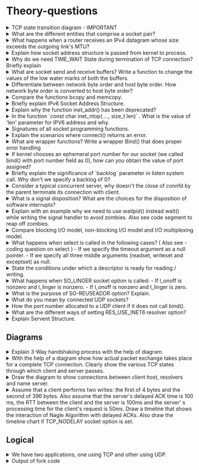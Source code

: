 # Theory-questions

<details><summary>
TCP state transition diagram - IMPORTANT
</summary>

![TCP states](data/tcp-states.png)

</details>

<details><summary>What are the different entities that comprise a socket pair?</summary>

A socket pair uniquely identifies every TCP connection on internet.
Socket pair comprise of 4 entities -

- local IP address
- local TCP port
- Foreign IP address
- Foreign TCP Port
</details>

<details><summary>What happens when a router receives an IPv4 datagram whose size exceeds the outgoing link's MTU?</summary>

## IPv4

- If size is greater than MTU, fragmentation is performed by the router on the packets it forwards.
- Fragments are reassembled once they reach the destination.
- IPv4 hosts performs fragmentation on datagrams they generate.
- IPv4 routers performs fragmentation on datagrams that they forward.
- If the "don't fragment" (DF) bit is set in the IPv4 header, it specifies that this datagram must not be fragmented, either by the sending host or by any router.
- A router that receives an IPv4 datagram with the DF bit set whose size exceeds the outgoing link's MTU generates an ICMPv4 error message "destination unreachable, fragmentation needed but DF bit set".
- If some intermediate router returns an ICMP "destination unreachable, fragmentation needed but DF bit set" error, TCP decreases the amount of data it sends per datagram and retransmits.

## IPv6

- IPv6 hosts performs fragmentation on datagrams they generate.
- IPv6 routers does not perform fragmentation on datagrams that they forward.
- Since IPv6 routers do not perform fragmentation, there is an implied DF bit
  with every IPv6 datagram. When an IPv6 router receives a datagram whose
  size exceeds the outgoing link's MTU, it generates an ICMPv6 "packet too big"
  error message.

</details>

<details>
<summary>Explain how socket address structure is passed from kernel to process. </summary>

pg 81, section 3.3

## Process to kernel

- Three functions, bind, connect, and sendto, pass a socket address structure from the process to the kernel. One argument to these three functions is the pointer to the socket address structure and another argument is the integer size of the structure.
- Since the kernel is passed both the pointer and the size of what the pointer points to, it knows exactly how much data to copy from the process into the kernel. Figure 3.7 shows this scenario.

![process to kernel](data/socket-address-structure-passing-from-process-to-kernel.png)

## Kernel to process

- Four functions, accept, recvfrom, getsockname, and getpeername, pass a socket address structure from the kernel to the process, the reverse direction from the previous scenario. Two of the arguments to these four functions are the pointer to the socket address structure along with a pointer to an integer containing the size of the structure.
- The reason that the size changes from an integer to be a pointer to an integer is because the size is both a value when the function is called (it tells the kernel the size of the structure so that the kernel does not write past the end of the structure when filling it in) and a result when the function returns (it tells the process how much information the kernel actually stored in the structure).
- This type of argument is called a value-result argument. Figure 3.8 shows this
scenario.

![kernel to process](data/socket-address-structure-passing-from-kernel-to-process.png)

</details>

<details><summary>
Why do we need TIME_WAIT State during termination of TCP connection? Briefly explain
</summary>

- reliably establish full duplex connection
- allowing duplicate packets to expire in network
- Consider this example,
  - consider a connection, a client and a server
  - a packet is sent by server, it is delayed because of router crashes
  - server does not get ack, so it retransmits
  - this retransmitted packet reaches client, all good
  - connection is now closed
  - then opened again with exactly same ports between exactly these client and server, i.e. connection is `reincarnated`
  - so the packet which was delayed reaches the client (because everything is exactly same)
  - now from packets perspective, everything is normal
  - but what actually happened here is a packet from previous connection get received by the current connection messing up the sequence number and everything else
  - we cannot allow this to happen
  - so TCP says a connection must take care of these `lost duplicate` packets themselves
  - therefore, a socket once actively closed, is still in TIME_WAIT state to allow these `lost duplicates` to expire in network
- for this, the TIME_WAIT time is 2*MSL (max segment lifetime)
- why is it exactly double? because of 4-way termination mechanics
  - assume the last ack in 4-way termination is lost
  - the server will get to know of it, after 1-MSL (when timer times out)
  - it will then resend packet of step-3 which will take maximum 1-MSL to reach client
  - so we see, client when waits for 2-MSL is able to capture most of the duplicate packets, even the ones lost at termination.

</details>


<details><summary>
What are socket send and receive buffers? 
Write a function to change the values of the low water marks of both the buffers.
</summary>

- when a application calls send/write, the kernel copies all the data from the application buffer to the socket send buffer. 
- If the whole data cannot be copied because of insufficient space or application data being too much, process sleeps until there is more space on send buffer. The size of Send buffer is `SO_SNDBUF`.
- The kernel will not return from write until all the data has been copied to the send buffer.
- This copied data in the send buffer will be sent by the kernel.
- This is broken down into MSS
- Then broken to MTU if MSS > MTU-40 or MTU-60
- Until ack is received of this data, the data remains in the send buffer

The purpose of the receive and send low-water marks is to give the application control over how much data must be available for reading or how much space must be available for writing before `select` returns a readable or writable status. For example, if we know that our application has nothing productive to do unless at least 64 bytes of data are present, we can set the receive low-water mark to 64 to prevent select from waking us up if less than 64 bytes are ready for reading. 

As long as the send low-water mark for a UDP socket is less than the send buffer size (which should always be the default relationship), the UDP socket is always writable, since a connection is not required.

pg 69, pg 207
Two socket options, `SO_RCVLOWAT` and `SO_SNDLOWAT`, let us change these two low-water marks.

</details>

<details><summary>
Differentiate between network byte order and host byte order. How network byte order is converted to host byte order?
</summary>

- little endian and big endian
![byte ordering](data/byte-ordering.png)

functions use for conversion -

- Both return: value in network byte order
  - `uint16_t htons(uint16_t host16bitvalue) ;`
  - `uint32_t htonl(uint32_t host32bitvalue) ;`

- Both return: value in host byte order
  - `uint16_t ntohs(uint16_t net16bitvalue) ;`
  - `uint32_t ntohl(uint32_t net32bitvalue) ;`

</details>

<details><summary>Compare the functions bcopy and memcopy. </summary>

- `void bcopy(const void *src, void *dest, size_t nbytes);`
- bcopy moves the specified number of bytes from the source to the destination.
- `void *memcpy(void *dest, const void *src, size_t nbytes);`
- memcpy is similar to bcopy, but the order of the two pointer arguments is swapped. bcopy correctly handles overlapping fields, while the behavior of memcpy is undefined if the source and destination overlap. The ANSI C memmove function must be used when the fields overlap.

</details>

<details><summary>Briefly explain IPv6 Socket Address Structure.</summary>

Fig 3.1 - ipv4 socket address structure
![ipv4 socket address structure](data/ipv4-socket-address-structure.png)

Fig 3.4 - ipv6 socket address structure
![ipv6 socket address structure](data/ipv6-socket-address-structure.png)

- the `sin6_flowinfo` is divided into 3 fields
  - lower order 24 bits for flow label
  - next 4 bits for priority
  - next 4 are reserved

Fig 3.5 - comparison of socket address structures
![comparison of socket address structures](data/comparison-of-socket-address-structures.png)

</details>

<details><summary>Explain why the function inet_addr() has been deprecated?</summary>

- `int inet_aton(const char *strptr, struct in_addr *addrptr);`
  - inet_aton, converts the C character string pointed to by strptr into its 32-bit binary network byte ordered value, which is stored through the pointer addrptr. If successful, 1 is returned; otherwise, 0 is returned.
- `in_addr_t inet_addr(const char *strptr);`
  - inet_addr does the same conversion, returning the 32-bit binary network byte ordered value as the return value. 
  - The problem with this function is that all 2^32 possible binary values are valid IP addresses (0.0.0.0 through 255.255.255.255), but the function returns the constant INADDR_NONE (typically 32 one-bits i.e. 255.255.255.255) on an error.
  - This means the dotted-decimal string 255.255.255.255 (the IPv4 limited broadcast address) cannot be handled by this function since its binary value appears to indicate failure of the function
- `char *inet_ntoa(struct in_addr inaddr);`
  - The inet_ntoa function converts a 32-bit binary network byte ordered IPv4 address into its corresponding dotted-decimal string. 
  - The string pointed to by the return value of the function resides in static memory. This means the function is not reentrant, which we will discuss in Section 11.18. 
  - Finally, notice that this function takes a structure as its argument, not a pointer to a structure. Functions that take actual structures as arguments are rare. It is more common to pass a pointer to the structure.

</details>

<details>
<summary>
In the function `const char inet_ntop(...., size_t len)` . What is the value of 'len' parameter for IPV6 address and why.
</summary>

- `int inet_pton(int family, const char *strptr, void *addrptr);`
  - The first function tries to convert the string pointed to by strptr, storing the binary result through the pointer addrptr. If successful, the return value is 1. If the input string is not a valid presentation format for the specified family, 0 is returned.
- `const char *inet_ntop(int family, const void *addrptr, char *strptr, size_t len);`
  - inet_ntop does the reverse conversion, from numeric (addrptr) to presentation (strptr). The len argument is the size of the destination, to prevent the function from overflowing the caller's buffer. 
  - To help specify this size, the following two definitions are defined by including the `<netinet/in.h>` header:
  - `#define INET_ADDRSTRLEN 16 /* for IPv4 dotted-decimal */`
  - `#define INET6_ADDRSTRLEN 46 /* for IPv6 hex string */`
  - If len is too small to hold the resulting presentation format, including the terminating null, a null pointer is returned and errno is set to ENOSPC. The strptr argument to inet_ntop cannot be a null pointer. The caller must allocate memory for the destination and specify its size. On success, this pointer is the return value of the function.

summary 

![summary](data/summary-of-address-conversion-functions.png)

</details>

<details><summary>Signatures of all socket programming functions. </summary>

- `int socket (int family, int type, int protocol);`
  - Usage : `int sockfd  = socket(AF_INET, SOCK_STREAM, 0);`
  - `0` means let the OS choose the best protocol
- `int connect(int sockfd, const struct sockaddr *servaddr, socklen_t addrlen);`
  - connect can return error in few scenarios mentioned below.
  - if a error is received, the sockfd used must be closed, and then `socket()` must be recalled to get a new sockfd.
- `int bind (int sockfd, const struct sockaddr *myaddr, socklen_t addrlen);`
  - can take `IP` or `port` or `both`
  - on client, bind is not usually performed
    - `IP` refers to client IP. If it is not specified, it is chosen once socket is connected, based on the route required to reach the server
    - `port` refers to the port to be used for this connection. If not specified, an ephemeral port is assigned by kernel
  - on server, bind is performed to bind to a well known port
    - `IP` - If a TCP server does not bind an IP address to its socket, the kernel uses the destination IP address of the client's SYN as the server's source IP address. (smart right)
    - `port` - server usually provides a well-known port to the bind function so it can be advertised to clients. In case it does not provide, kernel will use an ephemeral port.
  - If we specify a port number of 0, the kernel chooses an ephemeral port when bind is called. But if we specify a wildcard IP address, the kernel does not choose the local IP address until either the socket is connected (TCP) or a datagram is sent on the socket (UDP).
  - With IPv4, the wildcard address is specified by the constant INADDR_ANY, whose value is normally 0. This tells the kernel to choose the IP address.
- `int listen (int sockfd, int backlog);`
  - When a socket is created by the socket function, it is assumed to be an active socket, that is, a client socket that will issue a connect. The listen function converts an unconnected socket into a passive socket, indicating that the kernel should accept incoming connection requests directed to this socket. In terms of the TCP state transition diagram (Figure 2.4), the call to listen moves the socket from the CLOSED state to the LISTEN state.
  - The second argument to this function specifies the maximum number of connections the kernel should queue for this socket.
- `int accept (int sockfd, struct sockaddr *cliaddr, socklen_t *addrlen);`
  - accept is called by a TCP server to return the next completed connection from the front of the completed connection queue (Figure 4.7). If the completed connection queue is empty, the process is put to sleep (assuming the default of a blocking socket).
  - The `cliaddr` and `addrlen` arguments are used to return the protocol address of the connected peer process (the client). `addrlen` is a value-result argument.
  - Before the call, we set the integer value referenced by `*addrlen` to the size of the socket address structure pointed to by `cliaddr`; on return, this integer value contains the actual number of bytes stored by the kernel in the socket address structure.
- `int close (int sockfd);`
  - The default action of close with a TCP socket is to mark the socket as closed and return to the process immediately. The socket descriptor is no longer usable by the process: It cannot be used as an argument to read or write. But, TCP will try to send any data that is already queued to be sent to the other end, and after this occurs, the normal TCP connection termination sequence takes place.
  - Note that : close decrements ref count by 1
  - We must also be aware of what happens in our concurrent server if the parent does not call close for each connected socket returned by accept. First, the parent will eventually run out of descriptors, as there is usually a limit to the number of descriptors that any process can have open at any time. But more importantly, none of the client connections will be terminated. When the child closes the connected socket, its reference count will go from 2 to 1 and it will remain at 1 since the parent never closes the connected socket. This will prevent TCP's connection termination sequence from occurring, and the connection will remain open.
- `int shutdown(int sockfd, int howto);`
  - At the end of Section 4.8, we mentioned that when the parent process in our concurrent server closes the connected socket, this just decrements the reference count for the descriptor. Since the reference count was still greater than 0, this call to close did not initiate TCP's four-packet connection termination sequence. This is the behavior we want with our concurrent server with the connected socket that is shared between the parent and child.
  - If we really want to send a FIN on a TCP connection, the shutdown function can be used instead of close. With shutdown, we can initiate TCP's normal connection termination sequence (the four segments beginning with a FIN), regardless of the reference count.
  - Typical values for the howto argument that you will encounter will be 0 (close the read half), 1 (close the write half), and 2 (close the read half and the write half).

</details>

<details>
<summary>Explain the scenarios where connect() returns an error.</summary>

- If the client TCP receives no response to its SYN segment, `ETIMEDOUT` is returned. 
  - In BSD, for example sends one SYN when connect is called, another 6 seconds later, and another 24 seconds later (p. 828 of  TCPv2). If no response is received after a total of 75 seconds, the error is returned.
- If the server's response to the client's SYN is a reset (RST), this indicates that no process is waiting for connections on the server host at the port specified (i.e., the server process is probably not running). This is a hard error and the error `ECONNREFUSED` is returned to the client as soon as the RST is received. 
  - An RST is a type of TCP segment that is sent by TCP when something is wrong. 
  - Three conditions that generate an RST are: 
  - when a SYN arrives for a port that has no listening server (what we just described), 
  - when TCP wants to abort an existing connection, and 
  - when TCP receives a segment for a connection that does not exist.
- If the client's SYN elicits an ICMP "destination unreachable" from some intermediate router, this is considered a soft error. The client kernel saves the message but keeps sending SYNs with the same time between each SYN as in the first scenario. If no response is received after some fixed amount of time
(75 seconds for 4.4BSD), the saved ICMP error is returned to the process as either `EHOSTUNREACH` or `ENETUNREACH`.


In terms of the TCP state transition diagram (Figure 2.4), connect moves from the `CLOSED` state (the state in which a socket begins when it is created by the socket function) to the `SYN_SENT` state, and then, on success, to the `ESTABLISHED` state. If connect fails, the socket is no longer usable and must be closed. We cannot call connect again on the socket. In Figure 11.10, we will see that when we call connect in a loop, trying each IP address for a given host until one works, each time connect
fails, we must close the socket descriptor and call socket again.

</details>

<details>
<summary>
What are wrapper functions? Write a wrapper Bind() that does proper error handling
</summary>

- Wrapper functions are used to encapsulate the complexity. It can be thought of a function which will hide all the nitty gritty details and error handling for us. It will simply take only important parameters and return important values.

Find the code for wrapper Bind [here](./../coding-questions/Q3.c)

</details>

<details>
<summary>
If kernel chooses an ephemeral port number for our socket (we called bind() with port number field as 0), how can you obtain the value of port assigned?
</summary>

- If we tell the kernel to choose an ephemeral port number for our socket, notice that bind does not return the chosen value. Indeed, it cannot return this value since the second argument to bind has the const qualifier. To obtain the value of the ephemeral port assigned by the kernel, we must call `getsockname` to return the protocol address.
- `int getsockname(int sockfd, struct sockaddr *localaddr, socklen_t *addrlen);`

- Get this port number [code here](./../coding-questions/Q1.c)
- Get localhost IP [code here](./../coding-question/Q1.c)
- Getting the address family of a socket [code here](./../coding-questions/Q2.c)

</details>

<details>
<summary>
Briefly explain the significance of `backlog` parameter in listen system call. Why don't we specify a backlog of 0?
</summary>
 
Backlog specifies the maximum number of connections the kernel should queue for this socket.

- To understand the backlog argument, we must realize that for a given listening socket, the kernel maintains two queues:
- An incomplete connection queue, which contains an entry for each SYN that has arrived from a client for which the server is awaiting completion of the TCP three-way handshake. These sockets are in the SYN_RCVD state (Figure 2.4).
- A completed connection queue, which contains an entry for each client with whom the TCP three-way handshake has completed. These sockets are in the ESTABLISHED state.

![TCP Backlog queues](data/tcp-backlog-queues.png)

- When a SYN arrives from a client, TCP creates a new entry on the incomplete queue and then responds with the second segment of the three-way handshake: the server's SYN with an ACK of the client's SYN.
- This entry will remain on the incomplete queue until the third segment of the three-way handshake arrives (the client's ACK of the server's SYN), or until the entry times out (1 RTT - from receiving the 1 of 3 handshake packet to 3 to 3 handshake packet - fig 4.9 - pg 112). 
- If the three-way handshake completes normally, the entry moves from the incomplete queue to the end of the completed queue. When the process calls accept, the first entry on the completed queue is returned to the process, or if the queue is empty, the process is put to sleep until an entry is
placed onto the completed queue.
- If the queues are full when a client SYN arrives, TCP ignores the arriving SYN; it does not send an RST. 
- This is because the condition is considered temporary, and the client TCP will retransmit its SYN, hopefully finding room on the queue in the near future. 
- If the server TCP immediately responded with an RST, the client's connect would return an error, forcing the application to handle this condition instead of letting TCP's normal retransmission take over. 
- Also, the client could not differentiate between an RST in response to a SYN meaning "there is no server at this port" versus "there is a server at this port but its queues are full."

#### Backlog shouldn't be 0

- Do not specify a backlog of 0, as different implementations interpret this differently.
- some implementation allow one queued connections while others do not allow any queued connections.
- If you do not want any clients connecting to your listening socket, close the listening socket.

</details>

<details><summary>
Consider a typical concurrent server, why doesn't the close of connfd by the parent terminate its connection with client.
</summary>

To understand what's happening, we must understand that every file or socket has a reference count. 

- The reference count is maintained in the file table entry. This is a count of the number of descriptors that are currently open that refer to this file or socket. 
- In Figure 4.13, after socket returns, the file table entry associated with listenfd has a reference count of 1. 
- After accept returns, the file table entry associated with connfd has a reference count of 1. 
- But, after fork returns, both descriptors are shared (i.e., duplicated) between the parent and child, so the file table entries associated with both sockets now have a reference count of 2. 
- Therefore, when the parent closes connfd, it just decrements the reference count from 2 to 1 and that is all. The actual cleanup and de-allocation of the socket does not happen until the reference count reaches 0. This will occur at some time later when the child closes connfd.

Fig 4.14, 4.15, 4.16, 4.17 - pg 123

- 4 diagrams showing the exact state by using 2 boxes
- connect -> listenfd
- connect <- connfd
- fork called
- connect <- 2 instances of server box
- connfd closed with original server instance -> one link is reduced
- so, ref count is decreased by 1, one link is still alive, so connfd does not close

</details>

<details>
<summary>
What is a signal disposition? What are the choices for the disposition of software interrupts?
</summary>
 
Every signal has a disposition, which is also called the action associated with the signal. We set the disposition of a signal by calling the sigaction function and we have three choices for the disposition:

- We can provide a function that is called whenever a specific signal occurs. This function is called a signal handler and this action is called catching a signal. The two signals SIGKILL and SIGSTOP cannot be caught. Our function is called with a single integer argument that is the signal number and the function returns nothing. Its function prototype is therefore `void handler (int signo);`
- We can ignore a signal by setting its disposition to `SIG_IGN`. The two signals SIGKILL and SIGSTOP cannot be ignored.
- We can set the default disposition for a signal by setting its disposition to `SIG_DFL`. The default is normally to terminate a process on receipt of a signal, with certain signals also generating a core image of the process in its current working directory. There are a few signals whose default disposition is to be ignored: SIGCHLD and SIGURG


#### Installing a signal handler

```c
void installSignalHandler(int signalType, void (*singalHandlerFunction)(int)) {
	struct sigaction sa;
	sa.sa_handler = singalHandlerFunction;
	sigemptyset(&sa.sa_mask);
	sa.sa_flags = SA_RESTART;
	if (sigaction(signalType, &sa, NULL) == -1) {
		printError();
		exit(1);
	}
}
```

#### POSIX Signal semantic

- Once a signal handler is installed, it remains installed
- While a signal handler is executing, the signal being delivered is blocked. Furthermore, any additional signals that were specified in the sa_mask signal set passed to sigaction when the handler was installed are also blocked. In the code above, we set sa_mask to the empty set, meaning no additional signals are blocked other than the signal being caught.
- If a signal is generated one or more times while it is blocked, it is normally delivered only one time after the signal is unblocked. That is, by default, Unix signals are not queued.
- It is possible to selectively block and unblock a set of signals using the sigprocmask function. This lets us protect a critical region of code by preventing certain signals from being caught while that region of code is executing.

</details>

<details>
<summary>
Explain with an example why we need to use waitpid() instead wait() while writing the signal handler to avoid zombies. Also see code segment to reap off zombies.
</summary>

Reason 1 : Basics (waitpid is non blocking) - 

- If there are no terminated children for the process calling wait, but the process has one or more children that are still executing, then wait blocks until the first of the existing children terminates.
- waitpid gives us more control over which process to wait for and whether or not to block. First, the pid argument lets us specify the process ID that we want to wait for. A value of -1 says to wait for the first of our children to terminate. The options argument lets us specify additional options. The most common option is WNOHANG. This option tells the kernel not to block if there are no terminated children.

Reason 2 : Serious reason (with example) (lets say we use `wait`, whats the problem then)- 

- Assume a server program, which has 5 children dealing with 5 clients.
- lets says all of the client send `FIN` at the same time, and coincidently all 5 children of server terminate simultaneously. so 5 `SIGCHLD` signals are generated.
- Note that, because UNIX signals are not queued, the signal handler is only executed once.
- This means, termination of only 1 of the 5 children is handled, other 4 are still in zombie state.
- Therefore, Establishing a signal handler and calling wait from that handler are insufficient for preventing zombies. 
- The correct solution is to call `waitpid` instead of `wait`. This works because we call waitpid within a loop, fetching the status of any of our children that have terminated. We must specify the WNOHANG option: This tells waitpid not to block if there are running children that have not yet terminated. 
- we cannot call `wait` in a loop, because there is no way to prevent `wait` from blocking if there are
running children that have not yet terminated.

![Waitpid demo](data/waitpid-usage.png)

Handling zombies

```c
// install handler
signal(SIGCHLD, sig_chld);

void sig_chld(int signo){
  pid_t pid;
  int stat;
  while((pid = waitpid(-1, &stat, WNOHANG)) > 0){
    printf("child %d terminated\n", pid);
  }
  return;
}
```

#### Signals interrupting system calls

Note that if signal occurs during `accept` which is a blocking call, once the handler is done, accept must be restarted, or else it gives error `EINTR`. we can handle this error as follows - 

```c
for ( ; ; ) {
  clilen = sizeof(cliaddr);
  if ( (connfd = accept (listenfd, (SA *) &cliaddr, &clilen)) < 0){
    if (errno == EINTR){
      continue;   /* back to for() */
    } 
    else{
      err_sys("accept error");
    }
  }
  // do something else
}
```

#### More signals

- What happens if the client ignores the error return from readline and writes more data to the server? When a process writes to a socket that has received an RST, the SIGPIPE signal is sent to the process. The default action of this signal is to terminate the process. If the process either catches the signal and returns from the signal handler, or ignores the signal, the write operation returns EPIPE.

</details>

<details>
<summary>
Compare blocking I/O model, non-blocking I/O model and I/O multiplexing model.
</summary>

Section 6.2 

Two Major things needs to be done - 
- Waiting for the data to be ready
- Copying the data from the kernel to the process

- Blocking IO Model (fig 6.1)
  - default mode in sockets
  - blocks until data comes in
  - blocks until `data comes in` and `copied` from kernel to process
- Non-Blocking IO Model (fig 6.2)
  - When we set a socket to be nonblocking, we are telling the kernel "when an I/O operation that I request cannot be completed without putting the process to sleep, do not put the process to sleep, but return an error instead."
  - The first three times that we call recvfrom, there is no data to return, so the kernel immediately returns an error of `EWOULDBLOCK` instead. The fourth time we call recvfrom, a datagram is ready, it is copied into our application buffer, and recvfrom returns successfully. We then process the data.
  - When an application sits in a loop calling recvfrom on a nonblocking descriptor like this, it is called polling. The application is continually polling the kernel to see if some operation is ready. This is often a waste of CPU time.
- I/O Multiplexing Model (fig 6.3)
  - With I/O multiplexing, we call select or poll and block in one of these two system calls, instead of blocking in the actual I/O system call. We block in a call to select, waiting for the datagram socket to be readable. When select returns that the socket is readable, we then call recvfrom to copy the datagram into our application buffer.
  - The advantage in using select, unlike the blocking model, is that we can wait for more than one descriptor to be ready.
- We can also use signals, telling the kernel to notify us with the SIGIO signal when the descriptor is ready. We call this signal-driven I/O
  - We first enable the socket for signal-driven I/O and install a signal handler using the sigaction system call. The return from this system call is immediate and our process continues; it is not blocked. 
  - When the datagram is ready to be read, the SIGIO signal is generated for our process. We can either read the datagram from the signal handler by calling recvfrom and then notify the main loop that the data is ready to be processed or we can notify the main loop and let it read the datagram.
- Async IO
  - These functions work by telling the kernel to start the operation and to notify us when the entire operation (including the copy of the data from the kernel to our buffer) is `complete`. 
  - The main difference between this model and the signal-driven I/O model in the previous section is that with signal-driven I/O, the kernel tells us when an I/O operation can be initiated, but with asynchronous I/O, the kernel tells us when an I/O operation is complete.
  
![Comparison of IO Models](data/io-models.png)


</details>

<details>
<summary>
What happens when select is called in the following cases? ( Also see - coding question on select )
 - If we specify the timeout argument as a null pointer.
 - If we specify all three middle arguments (readset, writeset and exceptset) as null.
</summary>

In select, there are 3 possibilities -

- Wait forever— Return only when one of the specified descriptors is ready for I/O. For this, we specify the timeout argument as a null pointer.
- Wait up to a fixed amount of time— Return when one of the specified descriptors is ready for I/O, but do not wait beyond the number of seconds and microseconds specified in the timeval structure pointed to by the timeout argument.
  ```c
  struct timeval {
  long tv_sec; /* seconds */
  long tv_usec; /* microseconds */
  };
  ```  
- Do not wait at all— Return immediately after checking the descriptors. This is called polling. To specify this, the timeout argument must point to a timeval structure and the timer value (the number of seconds and microseconds specified by the structure) must be 0.

Any of the middle three arguments to select, readset, writeset, or exceptset, can be specified as a null pointer if we are not interested in that condition. Indeed, if all three pointers are null, then `we have a higher precision timer than the normal Unix sleep function ` (which sleeps for multiples of a second). The poll function provides similar functionality. 

</details> 


<details>
<summary>
State the conditions under which a descriptor is ready for reading / writing.
</summary>

A socket is ready for reading if any of the following four conditions is true:
- The number of bytes of data in the socket receive buffer is greater than or equal to the current size of the low-water mark for the socket receive buffer. A read operation on the socket will not block and will return a value greater than 0 (i.e., the data that is ready to be read). We can set this low-water mark using the `SO_RCVLOWAT` socket option. It defaults to 1 for TCP and UDP sockets.
- The read half of the connection is closed (i.e., a TCP connection that has received a FIN). A read operation on the socket will not block and will return 0 (i.e., EOF).
- The socket is a listening socket and the number of completed connections is nonzero. An accept on the listening socket will normally not block, although it can block sometimes.
- A socket error is pending. A read operation on the socket will not block and will return an error (–1) with errno set to the specific error condition. These pending errors can also be fetched and cleared by
calling getsockopt and specifying the SO_ERROR socket option.


A socket is ready for writing if any of the following four conditions is true:
- The number of bytes of available space in the socket send buffer is greater than or equal to the current size of the low-water mark for the socket send buffer and either: (i) the socket is connected, or (ii) the socket does not require a connection (e.g., UDP). This means that if we set the socket to nonblocking (Chapter 16), a write operation will not block and will return a positive value (e.g., the number of bytes accepted by the transport layer). We can set this low-water mark using the SO_SNDLOWAT socket option. This low-water mark normally defaults to 2048 for TCP and UDP sockets.
- The write half of the connection is closed. A write operation on the socket will generate SIGPIPE.
- A socket using a non-blocking connect has completed the connection, or the connect has failed.
- A socket error is pending. A write operation on the socket will not block and will return an error (–1) with errno set to the specific error condition. These pending errors can also be fetched and cleared by calling getsockopt with the SO_ERROR socket option

![Select Summary](data/select-summary.png)

</details>
 
<details>
<summary>
What happens when SO_LINGER socket option is called:
  - If l_onoff is nonzero and l_linger is nonzero.
  - If l_onoff is nonzero and l_linger is zero.
</summary>

This function specifies how `close` function operates for a connection-oriented protocol (e.g., for TCP and SCTP, but not for UDP). By default, close returns immediately, but if there is any data still remaining in the socket send buffer, the system will try to deliver the data to the peer.

The `SO_LINGER` socket option lets us change this default. This option requires the following structure to be passed between the user process and the kernel. It is defined by including `<sys/socket.h>`.
```c
struct linger {
int l_onoff; /* 0=off, nonzero=on */
int l_linger; /* linger time, POSIX specifies units as seconds */
};
```

Calling setsockopt leads to one of the following three scenarios, depending on the values of the two structure members - 

- If l_onoff is 0, the option is turned off. The value of l_linger is ignored and the previously discussed TCP default applies: close returns immediately.
- If l_onoff is nonzero and l_linger is zero, TCP aborts the connection when it is closed. That is, TCP discards any data still remaining in the socket send buffer and sends an RST to the peer, not the normal four-packet connection termination sequence. This avoids TCP's TIME_WAIT state, but in doing so, leaves open the possibility of another incarnation of this connection being created within 2MSL seconds and having old duplicate segments from the just-terminated connection being incorrectly delivered to the new incarnation.
- If l_onoff is nonzero and l_linger is nonzero, then the kernel will linger when the socket is closed. That is, if there is any data still remaining in the socket send buffer, the process is put to sleep until either: 
  - (i) all the data is sent and acknowledged by the peer TCP, or 
  - (ii) the linger time expires. If the socket has been set to nonblocking (Chapter 16), it will not wait for the close to complete, even if the linger time is nonzero. 
  - When using this feature of the `SO_LINGER` option, it is important for the application to check the
return value from close, because if the linger time expires before the remaining data is sent and acknowledged, close returns `EWOULDBLOCK` and any remaining data in the send buffer is discarded.

![SO Linger summary](data/so-linger-summary.png)

</details>

<details>
<summary>
What is the purpose of SO-REUSEADDR option? Explain.
</summary>

- SO_REUSEADDR allows a listening server to start and bind its well-known port, even if previously established connections exist that use this port as their local port. This condition is typically encountered as follows: 
  - a. A listening server is started.
  - b. A connection request arrives and a child process is spawned to handle that client.
  - c. The listening server terminates, but the child continues to service the client on the existing connection.
  - d. The listening server is restarted.
- SO_REUSEADDR allows a new server to be started on the same port as an existing server that is bound to the wildcard address, as long as each instance binds a different local IP address. This is common for a site hosting multiple HTTP servers using the IP alias technique
- SO_REUSEADDR allows a single process to bind the same port to multiple sockets, as long as each bind specifies a different local IP address.

</details>

<details>
<summary>What do you mean by connected UDP sockets? </summary>

Does it start the 3WHS (3-way handshake) process? 
What is the purpose of specifying `AF_UNSPEC` in address family of connect call in case of UDP sockets.

- An unconnected UDP socket, the default when we create a UDP socket.
- A connected UDP socket, the result of calling connect on a UDP socket.

With a connected UDP socket, three things change, compared to the default unconnected UDP socket:

- We can no longer specify the destination IP address and port for an output operation. That is, we do not use sendto, but write or send instead. Anything written to a connected UDP socket is automatically sent to the protocol address (e.g., IP address and port) specified by connect.
- We do not need to use recvfrom to learn the sender of a datagram, but read, recv, or recvmsg instead. The only datagrams returned by the kernel for an input operation on a connected UDP socket are those arriving from the protocol address specified in connect. Datagrams destined to the connected UDP socket's local protocol address (e.g., IP address and port) but arriving from a protocol address other than the one to which the socket was connected are not passed to the connected socket. This limits a connected UDP socket to exchanging datagrams with one and only one peer.
- Asynchronous errors are returned to the process for connected UDP sockets.

</details>

<details>
<summary>
How the port number allocated to a UDP client if it does not call bind().
</summary>

With a UDP socket, the first time the process calls sendto, if the socket has not yet had a local port bound to it, that is when an ephemeral port is chosen by the kernel for the socket.

</details>

<details>
<summary>What are the different ways of setting RES_USE_INET6 resolver option?</summary>

We use this option to tell `gethostbyname` if we need IPv6 address in return instead of IPv4.
Enabling RES_USE_INET6 caused gethostbyname to look up AAAA records first, and only look up A records if a name had no AAAA records. Since the hostent structure only has one address length field, gethostbyname could only return either IPv6 or IPv4 addresses, but not both.

Three ways to set it -

- Per application basis : application can itself set it by calling `res_init()` function. Then setting `_res.options |= RES_USE_INET6`. This must be done before `gethostbyname` to take effect.
- Per user basis : `RES_OPTIONS` environment variable - like `export RES_OPTION = inet6`
- Per system basis : Resolver's config file at `/etc/resolv.conf` can contain a line `options inet6`. This affects all aplications, because it is set in resolvers configuration.

</details>

<details>
<summary>Explain Servent Structure.</summary>

```
struct servent{
  char*  s_name;    // official service name
  char** s_aliases; // alias list
  int    s_port;    // service port number, network byte order
  char*  s_proto;   // protocol to use
}
```
</details>

## Diagrams

<details>
<summary>Explain 3-Way handshaking process with the help of diagram.</summary>

page 54, Fig 2.2

![page 54, Fig 2.2](data/tcp-3-way-handshake.png)

</details>

<details><summary>
With the help of a diagram show how actual packet exchange takes place for a complete TCP connection. Clearly show the various TCP states through which client and server passes.
</summary>

page 59, Fig 2.5

![page 59, Fig 2.5](data/tcp-packet-exchange.png)

</details>

<details>
<summary>
Draw the diagram to show connections between client host, resolvers and name server.
</summary>

![DNS](data/dns.png)

</details>

<details>
<summary>
Assume that a client performs two writes: the first of 4 bytes and the second of 396 bytes. Also assume that the server's delayed ACK time is 100 ms, the RTT between the client and the server is 100ms and the server' s processing time for the client's request is 50ms. Draw a timeline that shows the interaction of Nagle Algorithm with delayed ACKs. Also draw the timeline chart if TCP_NODELAY socket option is set.
</summary>

- Assume a client sends a 400-byte request to its server, but this is a 4-byte request type followed by 396 bytes of request data. 
- If the client performs a 4-byte write followed by a 396-byte write, the second write will not be sent by the client TCP until the server TCP acknowledges the 4-byte write. 
- Also, since the server application cannot operate on the 4 bytes of data until it receives the remaining 396 bytes of data, the server TCP will delay the ACK of the 4 bytes of data (i.e., there will not be any data from the server to the client on which to piggyback the ACK). 
 
There are three ways to fix this type of client -

1. Use `writev` instead of two calls to write. A single call to writev ends up with one call to TCP output instead of two calls, resulting in one TCP segment for our example. This is the preferred solution.
2. Copy the 4 bytes of data and the 396 bytes of data into a single buffer and call write once for this buffer.
3. Set the `TCP_NODELAY` socket option and continue to call write two times. This is the least desirable solution, and is harmful to the network, so it generally should not even be considered.

#### Interaction of Nagle with delayed ACKs. 

If set, this option disables TCP's Nagle algorithm. By default, this algorithm is enabled. 

The problem is with other clients whose servers do not generate traffic in the reverse direction on which ACKs can piggyback. These clients can detect noticeable delays because the client TCP will not send any data to the server until the server's delayed ACK timer expires. These clients need a way to disable the Nagle algorithm, hence the TCP_NODELAY option.

![Interaction of Nagle with delayed ACKs](data/nagle-a.png)

#### When TCP_NODELAY is set

![When TCP_NODELAY is set](data/nagle-b.png)

#### Process calls writev one time for both buffers

![Process calls writev one time for both buffers](data/nagle-c.png)

</details>

## Logical


<details>
<summary>
We have two applications, one using TCP and other using UDP. 
</summary>

We have two applications, one using TCP and other using UDP. 4096 bytes are in the receive buffer for the TCP socket and two 2048-bye datagrams are in the receive buffer for the UDP socket. The TCP application calls read() with the third argument of 4096 and UDP applicationcalls recvfrom() with third argument of 4096, Is there any difference?

- UDP returns only one segment at a time, and TCP will give both.
- Yes, read returns 4,096 bytes of data, but the recvfrom returns 2,048 (the first of the two datagrams). A recvfrom on a datagram socket never returns more than one datagram, regardless of how much the application asks for.

</details>

<details>
<summary>
Output of fork code
</summary>

```c
include <stdio.h>
include <sys/types.h>
int main(){
    pid__tpid = fork();
    if(pid == 0)
    printf("Child process created\n");
    else
    printf("Parent process created\n");
    return 0;
}
```

Order is decided by scheduler, but ideally child should run first, to eliminate `copy on write` overhead
</details>
